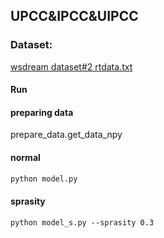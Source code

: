 ## UPCC&IPCC&UIPCC

### Dataset:

[wsdream dataset#2 rtdata.txt](https://wsdream.github.io/dataset/wsdream_dataset2.html)

#### Run

#### preparing data

prepare_data.get_data_npy

#### normal 

```python
python model.py
```

#### sprasity

```
python model_s.py --sprasity 0.3
```

